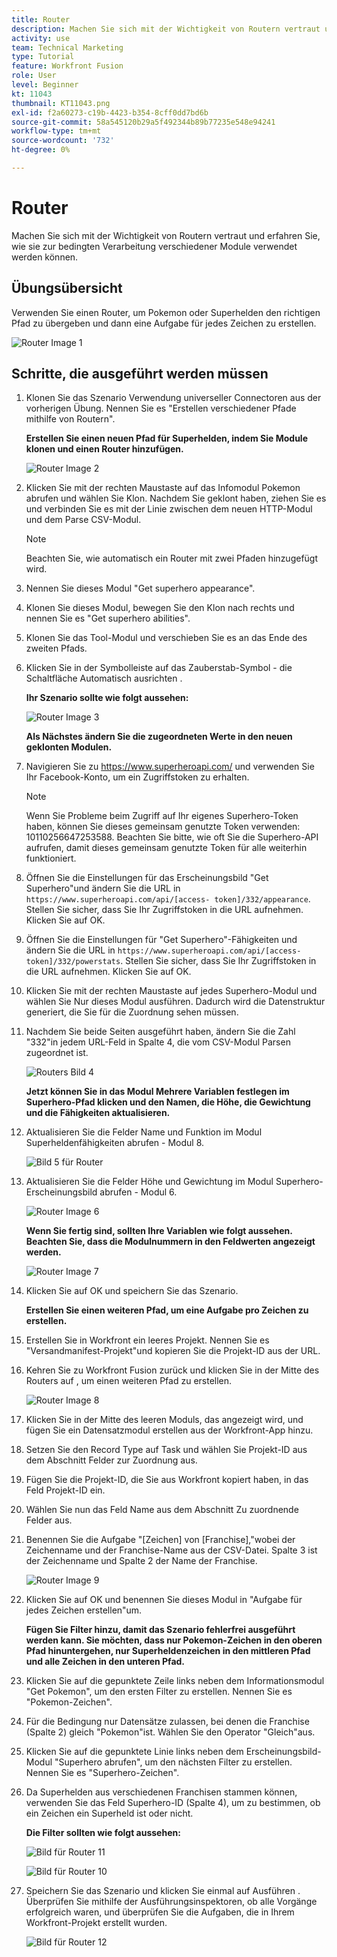 ```yaml
---
title: Router
description: Machen Sie sich mit der Wichtigkeit von Routern vertraut und erfahren Sie, wie sie zur bedingten Verarbeitung verschiedener Module verwendet werden können.
activity: use
team: Technical Marketing
type: Tutorial
feature: Workfront Fusion
role: User
level: Beginner
kt: 11043
thumbnail: KT11043.png
exl-id: f2a60273-c19b-4423-b354-8cff0dd7bd6b
source-git-commit: 58a545120b29a5f492344b89b77235e548e94241
workflow-type: tm+mt
source-wordcount: '732'
ht-degree: 0%

---
```


# Router

Machen Sie sich mit der Wichtigkeit von Routern vertraut und erfahren Sie, wie sie zur bedingten Verarbeitung verschiedener Module verwendet werden können.

## Übungsübersicht

Verwenden Sie einen Router, um Pokemon oder Superhelden den richtigen Pfad zu übergeben und dann eine Aufgabe für jedes Zeichen zu erstellen.

![Router Image 1](../12-exercises/assets/routers-walkthrough-1.png)

## Schritte, die ausgeführt werden müssen

1. Klonen Sie das Szenario Verwendung universeller Connectoren aus der vorherigen Übung. Nennen Sie es &quot;Erstellen verschiedener Pfade mithilfe von Routern&quot;.

   **Erstellen Sie einen neuen Pfad für Superhelden, indem Sie Module klonen und einen Router hinzufügen.**

   ![Router Image 2](../12-exercises/assets/routers-walkthrough-2.png)

1. Klicken Sie mit der rechten Maustaste auf das Infomodul Pokemon abrufen und wählen Sie Klon. Nachdem Sie geklont haben, ziehen Sie es und verbinden Sie es mit der Linie zwischen dem neuen HTTP-Modul und dem Parse CSV-Modul.

   >[!NOTE]
   >
   > Beachten Sie, wie automatisch ein Router mit zwei Pfaden hinzugefügt wird.

1. Nennen Sie dieses Modul &quot;Get superhero appearance&quot;.
1. Klonen Sie dieses Modul, bewegen Sie den Klon nach rechts und nennen Sie es &quot;Get superhero abilities&quot;.
1. Klonen Sie das Tool-Modul und verschieben Sie es an das Ende des zweiten Pfads.
1. Klicken Sie in der Symbolleiste auf das Zauberstab-Symbol - die Schaltfläche Automatisch ausrichten .

   **Ihr Szenario sollte wie folgt aussehen:**

   ![Router Image 3](../12-exercises/assets/routers-walkthrough-3.png)

   **Als Nächstes ändern Sie die zugeordneten Werte in den neuen geklonten Modulen.**

1. Navigieren Sie zu <https://www.superheroapi.com/> und verwenden Sie Ihr Facebook-Konto, um ein Zugriffstoken zu erhalten.

   >[!NOTE]
   >
   >Wenn Sie Probleme beim Zugriff auf Ihr eigenes Superhero-Token haben, können Sie dieses gemeinsam genutzte Token verwenden: 10110256647253588. Beachten Sie bitte, wie oft Sie die Superhero-API aufrufen, damit dieses gemeinsam genutzte Token für alle weiterhin funktioniert.

1. Öffnen Sie die Einstellungen für das Erscheinungsbild &quot;Get Superhero&quot;und ändern Sie die URL in `https://www.superheroapi.com/api/[access- token]/332/appearance`. Stellen Sie sicher, dass Sie Ihr Zugriffstoken in die URL aufnehmen. Klicken Sie auf OK.
1. Öffnen Sie die Einstellungen für &quot;Get Superhero&quot;-Fähigkeiten und ändern Sie die URL in `https://www.superheroapi.com/api/[access- token]/332/powerstats`. Stellen Sie sicher, dass Sie Ihr Zugriffstoken in die URL aufnehmen. Klicken Sie auf OK.
1. Klicken Sie mit der rechten Maustaste auf jedes Superhero-Modul und wählen Sie Nur dieses Modul ausführen. Dadurch wird die Datenstruktur generiert, die Sie für die Zuordnung sehen müssen.
1. Nachdem Sie beide Seiten ausgeführt haben, ändern Sie die Zahl &quot;332&quot;in jedem URL-Feld in Spalte 4, die vom CSV-Modul Parsen zugeordnet ist.

   ![Routers Bild 4](../12-exercises/assets/routers-walkthrough-4.png)

   **Jetzt können Sie in das Modul Mehrere Variablen festlegen im Superhero-Pfad klicken und den Namen, die Höhe, die Gewichtung und die Fähigkeiten aktualisieren.**

1. Aktualisieren Sie die Felder Name und Funktion im Modul Superheldenfähigkeiten abrufen - Modul 8.

   ![Bild 5 für Router](../12-exercises/assets/routers-walkthrough-5.png)

1. Aktualisieren Sie die Felder Höhe und Gewichtung im Modul Superhero-Erscheinungsbild abrufen - Modul 6.

   ![Router Image 6](../12-exercises/assets/routers-walkthrough-6.png)

   **Wenn Sie fertig sind, sollten Ihre Variablen wie folgt aussehen. Beachten Sie, dass die Modulnummern in den Feldwerten angezeigt werden.**

   ![Router Image 7](../12-exercises/assets/routers-walkthrough-7.png)

1. Klicken Sie auf OK und speichern Sie das Szenario.

   **Erstellen Sie einen weiteren Pfad, um eine Aufgabe pro Zeichen zu erstellen.**

1. Erstellen Sie in Workfront ein leeres Projekt. Nennen Sie es &quot;Versandmanifest-Projekt&quot;und kopieren Sie die Projekt-ID aus der URL.
1. Kehren Sie zu Workfront Fusion zurück und klicken Sie in der Mitte des Routers auf , um einen weiteren Pfad zu erstellen.

   ![Router Image 8](../12-exercises/assets/routers-walkthrough-8.png)

1. Klicken Sie in der Mitte des leeren Moduls, das angezeigt wird, und fügen Sie ein Datensatzmodul erstellen aus der Workfront-App hinzu.
1. Setzen Sie den Record Type auf Task und wählen Sie Projekt-ID aus dem Abschnitt Felder zur Zuordnung aus.
1. Fügen Sie die Projekt-ID, die Sie aus Workfront kopiert haben, in das Feld Projekt-ID ein.
1. Wählen Sie nun das Feld Name aus dem Abschnitt Zu zuordnende Felder aus.
1. Benennen Sie die Aufgabe &quot;[Zeichen] von [Franchise],&quot;wobei der Zeichenname und der Franchise-Name aus der CSV-Datei. Spalte 3 ist der Zeichenname und Spalte 2 der Name der Franchise.

   ![Router Image 9](../12-exercises/assets/routers-walkthrough-9.png)

1. Klicken Sie auf OK und benennen Sie dieses Modul in &quot;Aufgabe für jedes Zeichen erstellen&quot;um.

   **Fügen Sie Filter hinzu, damit das Szenario fehlerfrei ausgeführt werden kann. Sie möchten, dass nur Pokemon-Zeichen in den oberen Pfad hinuntergehen, nur Superheldenzeichen in den mittleren Pfad und alle Zeichen in den unteren Pfad.**

1. Klicken Sie auf die gepunktete Zeile links neben dem Informationsmodul &quot;Get Pokemon&quot;, um den ersten Filter zu erstellen. Nennen Sie es &quot;Pokemon-Zeichen&quot;.
1. Für die Bedingung nur Datensätze zulassen, bei denen die Franchise (Spalte 2) gleich &quot;Pokemon&quot;ist. Wählen Sie den Operator &quot;Gleich&quot;aus.
1. Klicken Sie auf die gepunktete Linie links neben dem Erscheinungsbild-Modul &quot;Superhero abrufen&quot;, um den nächsten Filter zu erstellen. Nennen Sie es &quot;Superhero-Zeichen&quot;.
1. Da Superhelden aus verschiedenen Franchisen stammen können, verwenden Sie das Feld Superhero-ID (Spalte 4), um zu bestimmen, ob ein Zeichen ein Superheld ist oder nicht.

   **Die Filter sollten wie folgt aussehen:**

   ![Bild für Router 11](../12-exercises/assets/routers-walkthrough-11.png)

   ![Bild für Router 10](../12-exercises/assets/routers-walkthrough-10.png)

1. Speichern Sie das Szenario und klicken Sie einmal auf Ausführen . Überprüfen Sie mithilfe der Ausführungsinspektoren, ob alle Vorgänge erfolgreich waren, und überprüfen Sie die Aufgaben, die in Ihrem Workfront-Projekt erstellt wurden.

   ![Bild für Router 12](../12-exercises/assets/routers-walkthrough-12.png)
